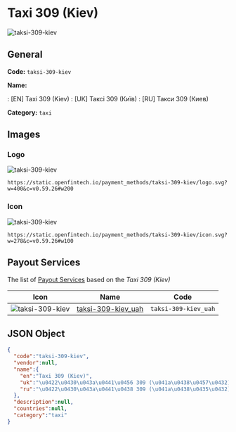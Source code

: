 
# Taxi 309 (Kiev) 
![taksi-309-kiev](https://static.openfintech.io/payment_methods/taksi-309-kiev/logo.svg?w=400&c=v0.59.26#w200)  

## General 
**Code:** `taksi-309-kiev` 
 
**Name:** 
 
:	[EN] Taxi 309 (Kiev) 
:	[UK] Таксі 309 (Київ) 
:	[RU] Такси 309 (Киев) 
 
**Category:** `taxi` 
 

## Images 

### Logo 
![taksi-309-kiev](https://static.openfintech.io/payment_methods/taksi-309-kiev/logo.svg?w=400&c=v0.59.26#w200)  

```
https://static.openfintech.io/payment_methods/taksi-309-kiev/logo.svg?w=400&c=v0.59.26#w200
```  

### Icon 
![taksi-309-kiev](https://static.openfintech.io/payment_methods/taksi-309-kiev/icon.svg?w=278&c=v0.59.26#w100)  

```
https://static.openfintech.io/payment_methods/taksi-309-kiev/icon.svg?w=278&c=v0.59.26#w100
```  

## Payout Services 
 
The list of [Payout Services](/payout-services/) based on the _Taxi 309 (Kiev)_ 

|Icon|Name|Code| 
|:---:|:---:|:---:| 
|![taksi-309-kiev](https://static.openfintech.io/payout_methods/taksi-309-kiev/icon.png?w=278&c=v0.59.26#w40) |[taksi-309-kiev_uah](/payout-services/taksi-309-kiev_uah/)|`taksi-309-kiev_uah`| 
 

## JSON Object 

```json
{
  "code":"taksi-309-kiev",
  "vendor":null,
  "name":{
    "en":"Taxi 309 (Kiev)",
    "uk":"\u0422\u0430\u043a\u0441\u0456 309 (\u041a\u0438\u0457\u0432)",
    "ru":"\u0422\u0430\u043a\u0441\u0438 309 (\u041a\u0438\u0435\u0432)"
  },
  "description":null,
  "countries":null,
  "category":"taxi"
}
```  
